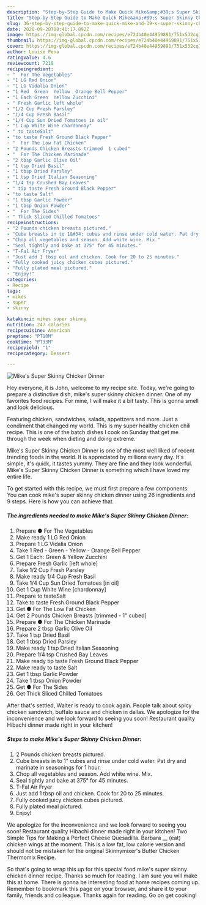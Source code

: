 ```yaml
---
description: "Step-by-Step Guide to Make Quick Mike&amp;#39;s Super Skinny Chicken Dinner"
title: "Step-by-Step Guide to Make Quick Mike&amp;#39;s Super Skinny Chicken Dinner"
slug: 36-step-by-step-guide-to-make-quick-mike-and-39-s-super-skinny-chicken-dinner
date: 2020-09-28T08:41:17.892Z
image: https://img-global.cpcdn.com/recipes/e724b40e44959891/751x532cq70/mikes-super-skinny-chicken-dinner-recipe-main-photo.jpg
thumbnail: https://img-global.cpcdn.com/recipes/e724b40e44959891/751x532cq70/mikes-super-skinny-chicken-dinner-recipe-main-photo.jpg
cover: https://img-global.cpcdn.com/recipes/e724b40e44959891/751x532cq70/mikes-super-skinny-chicken-dinner-recipe-main-photo.jpg
author: Louise Pena
ratingvalue: 4.6
reviewcount: 7218
recipeingredient:
- "  For The Vegetables"
- "1 LG Red Onion"
- "1 LG Vidalia Onion"
- "1 Red  Green  Yellow  Orange Bell Pepper"
- "1 Each Green  Yellow Zucchini"
- " Fresh Garlic left whole"
- "1/2 Cup Fresh Parsley"
- "1/4 Cup Fresh Basil"
- "1/4 Cup Sun Dried Tomatoes in oil"
- "1 Cup White Wine chardonnay"
- " to tasteSalt"
- "to taste Fresh Ground Black Pepper"
- "  For The Low Fat Chicken"
- "2 Pounds Chicken Breasts trimmed  1 cubed"
- "  For The Chicken Marinade"
- "2 tbsp Garlic Olive Oil"
- "1 tsp Dried Basil"
- "1 tbsp Dried Parsley"
- "1 tsp Dried Italian Seasoning"
- "1/4 tsp Crushed Bay Leaves"
- " tip taste Fresh Ground Black Pepper"
- "to taste Salt"
- "1 tbsp Garlic Powder"
- "1 tbsp Onion Powder"
- "  For The Sides"
- " Thick Sliced Chilled Tomatoes"
recipeinstructions:
- "2 Pounds chicken breasts pictured."
- "Cube breasts in to 1&#34; cubes and rinse under cold water. Pat dry and marinate in seasonings for 1 hour."
- "Chop all vegetables and season. Add white wine. Mix."
- "Seal tightly and bake at 375° for 45 minutes."
- "T-Fal Air Fryer"
- "Just add 1 tbsp oil and chicken. Cook for 20 to 25 minutes."
- "Fully cooked juicy chicken cubes pictured."
- "Fully plated meal pictured."
- "Enjoy!"
categories:
- Recipe
tags:
- mikes
- super
- skinny

katakunci: mikes super skinny 
nutrition: 247 calories
recipecuisine: American
preptime: "PT10M"
cooktime: "PT33M"
recipeyield: "1"
recipecategory: Dessert

---
```



![Mike&#39;s Super Skinny Chicken Dinner](https://img-global.cpcdn.com/recipes/e724b40e44959891/751x532cq70/mikes-super-skinny-chicken-dinner-recipe-main-photo.jpg)

Hey everyone, it is John, welcome to my recipe site. Today, we're going to prepare a distinctive dish, mike&#39;s super skinny chicken dinner. One of my favorites food recipes. For mine, I will make it a bit tasty. This is gonna smell and look delicious.

Featuring chicken, sandwiches, salads, appetizers and more. Just a condiment that changed my world. This is my super healthy chicken chili recipe. This is one of the batch dishes I cook on Sunday that get me through the week when dieting and doing extreme.

Mike&#39;s Super Skinny Chicken Dinner is one of the most well liked of recent trending foods in the world. It is appreciated by millions every day. It's simple, it's quick, it tastes yummy. They are fine and they look wonderful. Mike&#39;s Super Skinny Chicken Dinner is something which I have loved my entire life.


To get started with this recipe, we must first prepare a few components. You can cook mike&#39;s super skinny chicken dinner using 26 ingredients and 9 steps. Here is how you can achieve that.

<!--inarticleads1-->

##### The ingredients needed to make Mike&#39;s Super Skinny Chicken Dinner:

1. Prepare  ● For The Vegetables
1. Make ready 1 LG Red Onion
1. Prepare 1 LG Vidalia Onion
1. Take 1 Red - Green - Yellow - Orange Bell Pepper
1. Get 1 Each: Green &amp; Yellow Zucchini
1. Prepare  Fresh Garlic [left whole]
1. Take 1/2 Cup Fresh Parsley
1. Make ready 1/4 Cup Fresh Basil
1. Take 1/4 Cup Sun Dried Tomatoes [in oil]
1. Get 1 Cup White Wine [chardonnay]
1. Prepare  to tasteSalt
1. Take to taste Fresh Ground Black Pepper
1. Get  ● For The Low Fat Chicken
1. Get 2 Pounds Chicken Breasts [trimmed - 1&#34; cubed]
1. Prepare  ● For The Chicken Marinade
1. Prepare 2 tbsp Garlic Olive Oil
1. Take 1 tsp Dried Basil
1. Get 1 tbsp Dried Parsley
1. Make ready 1 tsp Dried Italian Seasoning
1. Prepare 1/4 tsp Crushed Bay Leaves
1. Make ready  tip taste Fresh Ground Black Pepper
1. Make ready to taste Salt
1. Get 1 tbsp Garlic Powder
1. Take 1 tbsp Onion Powder
1. Get  ● For The Sides
1. Get  Thick Sliced Chilled Tomatoes


After that&#39;s settled, Walter is ready to cook again. People talk about spicy chicken sandwich, buffalo sauce and chicken in dallas. We apologize for the inconvenience and we look forward to seeing you soon! Restaurant quality Hibachi dinner made right in your kitchen! 

<!--inarticleads2-->

##### Steps to make Mike&#39;s Super Skinny Chicken Dinner:

1. 2 Pounds chicken breasts pictured.
1. Cube breasts in to 1&#34; cubes and rinse under cold water. Pat dry and marinate in seasonings for 1 hour.
1. Chop all vegetables and season. Add white wine. Mix.
1. Seal tightly and bake at 375° for 45 minutes.
1. T-Fal Air Fryer
1. Just add 1 tbsp oil and chicken. Cook for 20 to 25 minutes.
1. Fully cooked juicy chicken cubes pictured.
1. Fully plated meal pictured.
1. Enjoy!


We apologize for the inconvenience and we look forward to seeing you soon! Restaurant quality Hibachi dinner made right in your kitchen! Two Simple Tips for Making a Perfect Cheese Quesadilla. Barbara __ (eat) chicken wings at the moment. This is a low fat, low calorie version and should not be mistaken for the original Skinnymixer&#39;s Butter Chicken Thermomix Recipe. 

So that's going to wrap this up for this special food mike&#39;s super skinny chicken dinner recipe. Thanks so much for reading. I am sure you will make this at home. There is gonna be interesting food at home recipes coming up. Remember to bookmark this page on your browser, and share it to your family, friends and colleague. Thanks again for reading. Go on get cooking!
